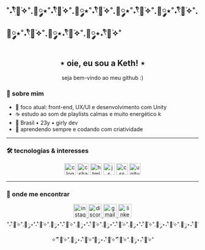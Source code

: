 ## ˚˖𓍢ִ໋🌷͙֒✧˚.🎀༘⋆˚˖𓍢ִ໋🌷͙֒✧˚.🎀༘⋆˚˖𓍢ִ໋🌷͙֒✧˚.🎀༘⋆˚˖𓍢ִ໋🌷͙֒✧˚.🎀༘⋆˚˖𓍢ִ໋🌷͙֒✧˚.🎀༘⋆˚˖𓍢ִ໋🌷͙֒✧˚.🎀༘⋆˖𓍢ִ໋🌷͙֒✧˚.🎀༘⋆˖𓍢ִ໋🌷͙֒✧˚

<h2 align="center">⋆ oie, eu sou a Keth! ⋆ </h2>

<p align="center">seja bem-vindo ao meu github :)</p>

###

### 🌷 sobre mim

- 🎀 foco atual: front-end, UX/UI e desenvolvimento com Unity
- ☕ estudo ao som de playlists calmas e muito energético k
- 📍 Brasil • 23y • girly dev
- 🧠 aprendendo sempre e codando com criatividade 

---

###

### 🛠️ tecnologias & interesses
<div align="center">
   <img src= "https://cdn.jsdelivr.net/gh/devicons/devicon/icons/c/c-original.svg" height="30" alt="c logo"/> 
  <img src="https://cdn.jsdelivr.net/gh/devicons/devicon/icons/csharp/csharp-original.svg" height="30" alt="csharp logo"/>
  <img src="https://cdn.jsdelivr.net/gh/devicons/devicon@latest/icons/html5/html5-original-wordmark.svg"  height="30" alt="html logo"/>
  <img src="https://cdn.jsdelivr.net/gh/devicons/devicon@latest/icons/javascript/javascript-plain.svg"  height="30" alt="js logo"/>  
  <img src="https://cdn.jsdelivr.net/gh/devicons/devicon@latest/icons/css3/css3-original.svg"  height="30" alt="css logo"/>
  <img src= "https://cdn.jsdelivr.net/gh/devicons/devicon@latest/icons/unity/unity-original.svg" height="30" alt="unity logo"/> 
</div>


---
### 💌 onde me encontrar
<div align="center">
  <a href="https://www.instagram.com/kethelynjanuskevicius?igsh=ZjB1M3JmdmZzcXZm&utm_source=qr" target="_blank">
    <img src="https://img.shields.io/static/v1?message=Instagram&logo=instagram&label=&color=E4405F&logoColor=white&labelColor=&style=for-the-badge" height="35" alt="instagram logo"  />
  </a>
  <a href="1081742268823765012" target="_blank">
    <img src="https://img.shields.io/static/v1?message=Discord&logo=discord&label=&color=7289DA&logoColor=white&labelColor=&style=for-the-badge" height="35" alt="discord logo"  />
  </a>
  <a href="kethelyn_jan@outlook.com" target="_blank">
    <img src="https://img.shields.io/static/v1?message=Gmail&logo=gmail&label=&color=D14836&logoColor=white&labelColor=&style=for-the-badge" height="35" alt="gmail logo"  />
  </a>
  <a href="https://www.linkedin.com/in/kethelyn-januskevicius-0496ab27b?utm_source=share&utm_campaign=share_via&utm_content=profile&utm_medium=ios_app" target="_blank">
    <img src="https://img.shields.io/static/v1?message=LinkedIn&logo=linkedin&label=&color=0077B5&logoColor=white&labelColor=&style=for-the-badge" height="35" alt="linkedin logo"  />
  </a>
</div>

<div align="center">
  ˚˖𓍢ִ໋🌷͙֒✧˚.🎀༘⋆˚˖𓍢ִ໋🌷͙֒✧˚.🎀༘⋆˚˖𓍢ִ໋🌷͙֒✧˚.🎀༘⋆˚˖𓍢ִ໋🌷͙֒✧˚.🎀༘⋆˚˖𓍢ִ໋🌷͙֒✧˚.🎀༘⋆˚˖𓍢ִ໋🌷͙֒✧˚.🎀༘⋆˖𓍢ִ໋🌷͙֒✧˚.🎀༘⋆˖𓍢ִ໋🌷͙֒✧˚𓍢ִ໋🌷͙֒✧˚.🎀༘⋆˖𓍢ִ໋🌷͙֒✧˚🎀༘⋆˖𓍢ִ໋🌷͙֒✧˚𓍢ִ໋🌷͙֒✧˚.🎀༘⋆˖𓍢ִ໋🌷͙֒✧˚
</div> 

